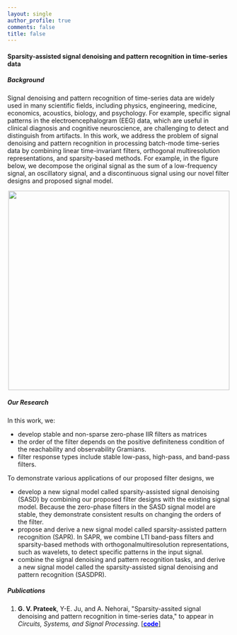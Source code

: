 ```yaml
---
layout: single
author_profile: true
comments: false
title: false
---
```


#### Sparsity-assisted signal denoising and pattern recognition in time-series data
##### Background
Signal denoising and pattern recognition of time-series data are widely used in many scientific fields, including physics, engineering, medicine, economics, acoustics, biology, and psychology. For example, specific signal patterns in the electroencephalogram (EEG) data, which are useful in clinical diagnosis and cognitive neuroscience, are challenging to detect and distinguish from artifacts. In this work, we address the problem of signal denoising and pattern recognition in processing batch-mode time-series data by combining linear time-invariant filters, orthogonal multiresolution representations, and sparsity-based methods. For example, in the figure below, we decompose the original signal as the sum of a low-frequency signal, an oscillatory signal, and a discontinuous signal using our novel filter designs and proposed signal model.

<p align="center">
  <img width="500" height="450" src="https://github.com/prateekgv/sasdpr/blob/master/images/sasdpr.png">
</p>

##### Our Research
In this work, we:
* develop stable and non-sparse zero-phase IIR filters as matrices
* the order of the filter depends on the positive definiteness condition of the reachability and observability Gramians.
* filter response types include stable low-pass, high-pass, and band-pass filters.

To demonstrate various applications of our proposed filter designs, we
* develop a new signal model called sparsity-assisted signal denoising (SASD) by combining our proposed filter designs with the existing signal model. Because the zero-phase filters in the SASD signal model are stable, they demonstrate consistent results on changing the orders of the filter.
* propose and derive a new signal model called sparsity-assisted pattern recognition (SAPR). In SAPR, we combine LTI band-pass filters and sparsity-based methods with orthogonalmultiresolution representations, such as wavelets, to detect specific patterns in the input signal.
* combine the signal denoising and pattern recognition tasks, and derive a new signal model called the sparsity-assisted signal denoising and pattern recognition (SASDPR).

##### Publications
1. **G. V. Prateek**, Y-E. Ju, and A. Nehorai, "Sparsity-assited signal denoising and pattern recognition in time-series data," to appear in _Circuits, Systems, and Signal Processing_. [\[<span style="color:blue">**code**</span>\]](https://github.com/prateekgv/sasdpr)